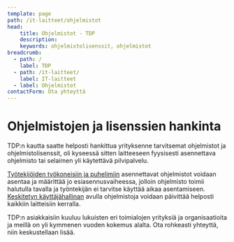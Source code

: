 ```yaml
---
template: page
path: /it-laitteet/ohjelmistot
head:
    title: Ohjelmistot - TDP
    description: 
    keywords: ohjelmistolisenssit, ohjelmistot
breadcrumb:
  - path: /
    label: TDP
  - path: /it-laitteet/
    label: IT-laitteet
  - label: Ohjelmistot
contactForm: Ota yhteyttä
---
```


# Ohjelmistojen ja lisenssien hankinta

TDP:n kautta saatte helposti hankittua yrityksenne tarvitsemat ohjelmistot ja ohjelmistolisenssit, oli kyseessä sitten laitteeseen fyysisesti asennettava ohjelmisto tai selaimen yli käytettävä pilvipalvelu.

<a href="/it-laitteet/tyontekijat">Työtekijöiden työkoneisiin ja puhelimiin</a> asennettavat ohjelmistot voidaan asentaa ja määrittää jo esiasennusvaiheessa, jolloin ohjelmisto toimii halutulla tavalla ja työntekijän ei tarvitse käyttää aikaa asentamiseen. <a href="/it-palvelut/keskitetty-hallinta">Keskitetyn käyttäjähallinan</a> avulla ohjelmistoja voidaan päivittää helposti kaikkiin laitteisiin kerralla.

TDP:n asiakkaisiin kuuluu lukuisten eri toimialojen yrityksiä ja organisaatioita ja meillä on yli kymmenen vuoden kokemus alalta. Ota rohkeasti yhteyttä, niin keskustellaan lisää.
